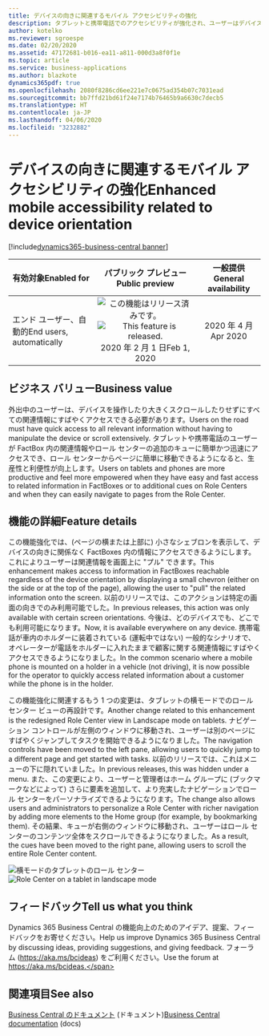 ```yaml
---
title: デバイスの向きに関連するモバイル アクセシビリティの強化
description: タブレットと携帯電話でのアクセシビリティが強化され、ユーザーはデバイスの向きに関係なくすべての関連情報にアクセスできるようになります。
author: kotelko
ms.reviewer: sgroespe
ms.date: 02/20/2020
ms.assetid: 47172681-b016-ea11-a811-000d3a8f0f1e
ms.topic: article
ms.service: business-applications
ms.author: blazkote
dynamics365pdf: true
ms.openlocfilehash: 2080f8286cd6ee221e7c0675ad354b07c7031ead
ms.sourcegitcommit: bb7ffd21bd61f24e7174b76465b9a6630c7decb5
ms.translationtype: HT
ms.contentlocale: ja-JP
ms.lasthandoff: 04/06/2020
ms.locfileid: "3232882"
---
```

# <a name="enhanced-mobile-accessibility-related-to-device-orientation"></a><span data-ttu-id="fd3f1-103">デバイスの向きに関連するモバイル アクセシビリティの強化</span><span class="sxs-lookup"><span data-stu-id="fd3f1-103">Enhanced mobile accessibility related to device orientation</span></span>
[!include[dynamics365-business-central banner](../includes/dynamics365-business-central.md)]

| <span data-ttu-id="fd3f1-104">有効対象</span><span class="sxs-lookup"><span data-stu-id="fd3f1-104">Enabled for</span></span>    |  <span data-ttu-id="fd3f1-105">パブリック プレビュー</span><span class="sxs-lookup"><span data-stu-id="fd3f1-105">Public preview</span></span> | <span data-ttu-id="fd3f1-106">一般提供</span><span class="sxs-lookup"><span data-stu-id="fd3f1-106">General availability</span></span> | 
| ---------- | :----------: |:----------: |
|<span data-ttu-id="fd3f1-107">エンド ユーザー、自動的</span><span class="sxs-lookup"><span data-stu-id="fd3f1-107">End users, automatically</span></span>|<span data-ttu-id="fd3f1-108">![この機能はリリース済みです。](/dynamics365-release-plan/media/green-checkmark.png "この機能はリリース済みです。")</span><span class="sxs-lookup"><span data-stu-id="fd3f1-108">![This feature is released.](/dynamics365-release-plan/media/green-checkmark.png "This feature is released.")</span></span> <span data-ttu-id="fd3f1-109">2020 年 2 月 1 日</span><span class="sxs-lookup"><span data-stu-id="fd3f1-109">Feb 1, 2020</span></span>| <span data-ttu-id="fd3f1-110">2020 年 4 月</span><span class="sxs-lookup"><span data-stu-id="fd3f1-110">Apr 2020</span></span>|


## <a name="business-value"></a><span data-ttu-id="fd3f1-111">ビジネス バリュー</span><span class="sxs-lookup"><span data-stu-id="fd3f1-111">Business value</span></span>
<!-- bv start -->
<span data-ttu-id="fd3f1-112">外出中のユーザーは、デバイスを操作したり大きくスクロールしたりせずにすべての関連情報にすばやくアクセスできる必要があります。</span><span class="sxs-lookup"><span data-stu-id="fd3f1-112">Users on the road must have quick access to all relevant information without having to manipulate the device or scroll extensively.</span></span> <span data-ttu-id="fd3f1-113">タブレットや携帯電話のユーザーが FactBox 内の関連情報やロール センターの追加のキューに簡単かつ迅速にアクセスでき、ロール センターからページに簡単に移動できるようになると、生産性と利便性が向上します。</span><span class="sxs-lookup"><span data-stu-id="fd3f1-113">Users on tablets and phones are more productive and feel more empowered when they have easy and fast access to related information in FactBoxes or to additional cues on Role Centers and when they can easily navigate to pages from the Role Center.</span></span>
<!-- bv end -->



## <a name="feature-details"></a><span data-ttu-id="fd3f1-114">機能の詳細</span><span class="sxs-lookup"><span data-stu-id="fd3f1-114">Feature details</span></span>
<!--feature detail start -->
<span data-ttu-id="fd3f1-115">この機能強化では、(ページの横または上部に) 小さなシェブロンを表示して、デバイスの向きに関係なく FactBoxes 内の情報にアクセスできるようにします。これによりユーザーは関連情報を画面上に "プル" できます。</span><span class="sxs-lookup"><span data-stu-id="fd3f1-115">This enhancement makes access to information in FactBoxes reachable regardless of the device orientation by displaying a small chevron (either on the side or at the top of the page), allowing the user to "pull" the related information onto the screen.</span></span> <span data-ttu-id="fd3f1-116">以前のリリースでは、このアクションは特定の画面の向きでのみ利用可能でした。</span><span class="sxs-lookup"><span data-stu-id="fd3f1-116">In previous releases, this action was only available with certain screen orientations.</span></span> <span data-ttu-id="fd3f1-117">今後は、どのデバイスでも、どこでも利用可能になります。</span><span class="sxs-lookup"><span data-stu-id="fd3f1-117">Now, it is available everywhere on any device.</span></span> <span data-ttu-id="fd3f1-118">携帯電話が車内のホルダーに装着されている (運転中ではない) 一般的なシナリオで、オペレーターが電話をホルダーに入れたままで顧客に関する関連情報にすばやくアクセスできるようになりました。</span><span class="sxs-lookup"><span data-stu-id="fd3f1-118">In the common scenario where a mobile phone is mounted on a holder in a vehicle (not driving), it is now possible for the operator to quickly access related information about a customer while the phone is in the holder.</span></span>

<span data-ttu-id="fd3f1-119">この機能強化に関連するもう 1 つの変更は、タブレットの横モードでのロール センター ビューの再設計です。</span><span class="sxs-lookup"><span data-stu-id="fd3f1-119">Another change related to this enhancement is the redesigned Role Center view in Landscape mode on tablets.</span></span> <span data-ttu-id="fd3f1-120">ナビゲーション コントロールが左側のウィンドウに移動され、ユーザーは別のページにすばやくジャンプしてタスクを開始できるようになりました。</span><span class="sxs-lookup"><span data-stu-id="fd3f1-120">The navigation controls have been moved to the left pane, allowing users to quickly jump to a different page and get started with tasks.</span></span> <span data-ttu-id="fd3f1-121">以前のリリースでは、これはメニューの下に隠れていました。</span><span class="sxs-lookup"><span data-stu-id="fd3f1-121">In previous releases, this was hidden under a menu.</span></span> <span data-ttu-id="fd3f1-122">また、この変更により、ユーザーと管理者はホーム グループに (ブックマークなどによって) さらに要素を追加して、より充実したナビゲーションでロール センターをパーソナライズできるようになります。</span><span class="sxs-lookup"><span data-stu-id="fd3f1-122">The change also allows users and administrators to personalize a Role Center with richer navigation by adding more elements to the Home group (for example, by bookmarking them).</span></span> <span data-ttu-id="fd3f1-123">その結果、キューが右側のウィンドウに移動され、ユーザーはロール センターのコンテンツ全体をスクロールできるようになりました。</span><span class="sxs-lookup"><span data-stu-id="fd3f1-123">As a result, the cues have been moved to the right pane, allowing users to scroll the entire Role Center content.</span></span>
<!--feature detail end -->

<span data-ttu-id="fd3f1-124">![横モードのタブレットのロール センター](media/new-tablet-view-ipad-air.png "横モードのタブレットのロール センター")</span><span class="sxs-lookup"><span data-stu-id="fd3f1-124">![Role Center on a tablet in landscape mode](media/new-tablet-view-ipad-air.png "Role Center on a tablet in landscape mode")</span></span>
<!-- Picture 1 -->





## <a name="tell-us-what-you-think"></a><span data-ttu-id="fd3f1-125">フィードバック</span><span class="sxs-lookup"><span data-stu-id="fd3f1-125">Tell us what you think</span></span>
<span data-ttu-id="fd3f1-126">Dynamics 365 Business Central の機能向上のためのアイデア、提案、フィードバックをお寄せください。</span><span class="sxs-lookup"><span data-stu-id="fd3f1-126">Help us improve Dynamics 365 Business Central by discussing ideas, providing suggestions, and giving feedback.</span></span> <span data-ttu-id="fd3f1-127">フォーラム (https://aka.ms/bcideas) をご利用ください。</span><span class="sxs-lookup"><span data-stu-id="fd3f1-127">Use the forum at https://aka.ms/bcideas.</span></span>




## <a name="see-also"></a><span data-ttu-id="fd3f1-128">関連項目</span><span class="sxs-lookup"><span data-stu-id="fd3f1-128">See also</span></span>


<!--docs start-->
<span data-ttu-id="fd3f1-129">[Business Central のドキュメント](https://docs.microsoft.com/dynamics365/business-central/) (ドキュメント)</span><span class="sxs-lookup"><span data-stu-id="fd3f1-129">[Business Central documentation](https://docs.microsoft.com/dynamics365/business-central/) (docs)</span></span>
<!--docs end-->

